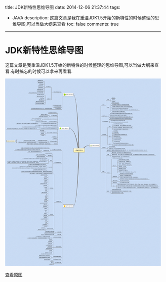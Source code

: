 title: JDK新特性思维导图
date: 2014-12-06 21:37:44
tags:
- JAVA
description: 这篇文章是我在重温JDK1.5开始的新特性的时候整理的思维导图,可以当做大纲来查看
toc: false
comments: true
---

# JDK新特性思维导图

这篇文章是我重温JDK1.5开始的新特性的时候整理的思维导图,可以当做大纲来查看.有时搞忘的时候可以拿来再看看.

![](/img/2014/12/06/1.png)

[查看原图](/img/2014/12/06/1.png)

